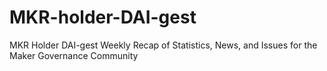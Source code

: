 # MKR-holder-DAI-gest
MKR Holder DAI-gest Weekly Recap of Statistics, News, and Issues for the Maker Governance Community
